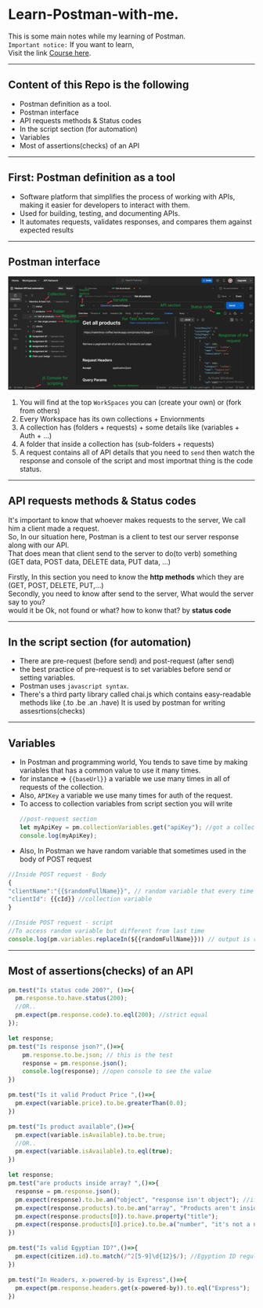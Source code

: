 # Learn-Postman-with-me.
This is some main notes while my learning of Postman. <br/>
`Important notice:` If you want to learn, <br/>
Visit the link
<a href="https://www.youtube.com/watch?v=zp5Jh2FIpF0">Course here</a>.

---
## Content of this Repo is the following
- Postman definition as a tool.
- Postman interface
- API requests methods & Status codes
- In the script section (for automation)
- Variables
- Most of assertions(checks) of an API

---
## First: Postman definition as a tool
- Software platform that simplifies the process of working with APIs, making it easier for developers to interact with them.
- Used for building, testing, and documenting APIs.
- It automates requests, validates responses, and compares them against expected results

---
## Postman interface

![interface](interface.jpg)


1. You will find at the top `WorkSpaces` you can (create your own) or (fork from others)  
2. Every Workspace has its own collections + Enviornments 
3. A collection has (folders + requests) + some details like (variables + Auth + ...)
4. A folder that inside a collection has (sub-folders + requests)
5. A request contains all of API details that you need to `send` then watch the response and console of the script and most importnat thing is  the code status.

---
## API requests methods & Status codes
It's important to know that whoever makes requests to the server, We call him a client made a request. <br/>
So, In our situation here, Postman is a client to test our server response along with our API.<br/>
That does mean that client send to the server to do(to verb) something (GET data, POST data, DELETE data, PUT data, ...) <br/>

Firstly, In this section you need to know the <b>http methods</b> which they are (GET, POST, DELETE, PUT,...)<br/>
Secondly, you need to know after send to the server, What would the server say to you?<br/>
would it be Ok, not found or what? how to konw that? by <b>status code</b>

---
## In the script section (for automation)
- There are pre-request (before send) and post-request (after send)
- the best practice of pre-request is to set variables before send or setting variables.
- Postman uses `javascript syntax`.
- There's a third party library called chai.js which contains easy-readable methods like (.to .be  .an .have)
It is used by postman for writing assesrtions(checks)
---
## Variables
- In Postman and programming world, You tends to save time by making variables that has a common value to use it many times.
- for instance => `{{baseUrl}}` a variable we use many times in all of requests of the collection.
- Also, `APIKey` a variable we use many times for auth of the request.
- To access to collection variables from script section you will write
  ```javascript
  //post-request section
  let myApiKey = pm.collectionVariables.get("apiKey"); //got a collection variable value
  console.log(myApiKey);
  ```
- Also, In Postman we have random variable that sometimes used in the body of POST request
```javascript
//Inside POST request - Body
{
"clientName":"{{$randomFullName}}", // random variable that every time used will change
"clientId": {{cId}} //collection variable
}
```
```javascript
//Inside POST request - script
//To access random variable but different from last time
console.log(pm.variables.replaceIn(${{randomFullName}})) // output is random name
```
---
## Most of assertions(checks) of an API
```javascript
pm.test("Is status code 200?", ()=>{
  pm.response.to.have.status(200);
  //OR..
  pm.expect(pm.response.code).to.eql(200); //strict equal
});
```
```javascript
let response;
pm.test("Is response json?",()=>{
    pm.response.to.be.json; // this is the test
    response = pm.response.json();
    console.log(response); //open console to see the value
})
```
```javascript
pm.test("Is it valid Product Price ",()=>{
  pm.expect(variable.price).to.be.greaterThan(0.0);
})
```
```javascript
pm.test("Is product available",()=>{
  pm.expect(variable.isAvailable).to.be.true;
  //OR..
  pm.expect(variable.isAvailable).to.eql(true);
})
```
```javascript
let response;
pm.test("are products inside array? ",()=>{
  response = pm.response.json();
  pm.expect(response).to.be.an("object", "response isn't object"); //if err you will find response isn't object
  pm.expect(response.products).to.be.an("array", "Products aren't inside array"); //if err You will find=> Products aren't inside array
  pm.expect(response.products[0]).to.have.property("title");
  pm.expect(response.products[0].price).to.be.a("number", "it's not a number");
})
```
```javascript
pm.test("Is valid Egyptian ID?",()=>{
  pm.expect(citizen.id).to.match(/^2[5-9]\d{12}$/); //Egyption ID regular expression
})
```
```javascript
pm.test("In Headers, x-powered-by is Express",()=>{
  pm.expect(pm.response.headers.get(x-powered-by)).to.eql("Express");
})
```
